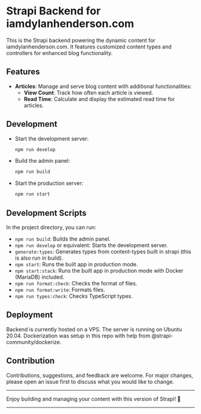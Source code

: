 # Strapi Backend for iamdylanhenderson.com

This is the Strapi backend powering the dynamic content for iamdylanhenderson.com. It features customized content types and controllers for enhanced blog functionality.

## Features

- **Articles**: Manage and serve blog content with additional functionalities:
  - **View Count**: Track how often each article is viewed.
  - **Read Time**: Calculate and display the estimated read time for articles.

## Development

- Start the development server:
  ```bash
  npm run develop
  ```
- Build the admin panel:
  ```bash
  npm run build
  ```
- Start the production server:
  ```bash
  npm run start
  ```

## Development Scripts

In the project directory, you can run:

- `npm run build`: Builds the admin panel.
- `npm run develop` or equivalent: Starts the development server.
- `generate:types`: Generates types from content-types built in strapi (this is also run in build).
- `npm start`: Runs the built app in production mode.
- `npm start:stack`: Runs the built app in production mode with Docker (MariaDB) included.
- `npm run format:check`: Checks the format of files.
- `npm run format:write`: Formats files.
- `npm run types:check`: Checks TypeScript types.

## Deployment

Backend is currently hosted on a VPS. The server is running on Ubuntu 20.04. Dockerization was setup in this repo with help from @strapi-community/dockerize.

## Contribution

Contributions, suggestions, and feedback are welcome. For major changes, please open an issue first to discuss what you would like to change.

---

Enjoy building and managing your content with this version of Strapi! 🚀

---
